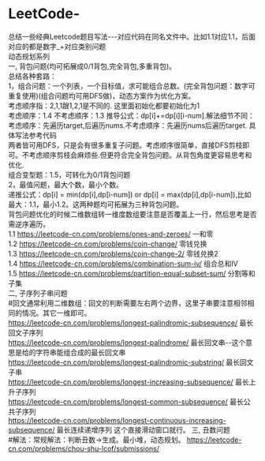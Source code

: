 # LeetCode-
总结一些经典Leetcode题目写法---对应代码在同名文件中。比如1.1对应1.1，后面对应的都是数字_+对应类别问题  
动态规划系列  
    一, 背包问题(均可拓展成0/1背包,完全背包,多重背包)。  
        总结各种套路：    
        1，组合问题：一个列表，一个目标值，求可能组合总数。(完全背包问题：数字可重复使用)(组合问题均可用DFS做)，动态方案作为优化方案。  
            考虑顺序指：2,1,1跟1,2,1是不同的. 这里面初始化都要初始化为1   
            考虑顺序：1.4  不考虑顺序：1.3  推导公式：dp[i]+=dp[i][i-num].解法细节不同：考虑顺序：先遍历target,后遍历nums.不考虑顺序：先遍历nums后遍历target. 具体写法参考代码  
            两者皆可用DFS，只是会有很多重复子问题。考虑顺序很简单，直接DFS剪枝即可。不考虑顺序剪枝会麻烦些.但更符合完全背包问题。从背包角度更容易思考和优化.  
            组合变型题：1.5，可转化为0/1背包问题        
        2，最值问题，最大个数，最小个数。    
            递推公式：dp[i] = min(dp[i],dp[i-num]) or dp[i] = max(dp[i],dp[i-num]),比如最大：1.1，最小1.2。这两种题均可拓展为三种背包问题。      
        背包问题优化的时候二维数组转一维度数组要注意是否覆盖上一行，然后思考是否需逆序遍历。  
        1.1 https://leetcode-cn.com/problems/ones-and-zeroes/  一和零   
        1.2 https://leetcode-cn.com/problems/coin-change/   零钱兑换  
        1.3 https://leetcode-cn.com/problems/coin-change-2/ 零钱兑换2  
        1.4 https://leetcode-cn.com/problems/combination-sum-iv/ 组合总和IV  
        1.5 https://leetcode-cn.com/problems/partition-equal-subset-sum/ 分割等和子集  
    二, 子序列子串问题  
        #回文通常利用二维数组：回文的判断需要左右两个边界，这里子串要注意相邻相同的情况。其它一维即可。  
        https://leetcode-cn.com/problems/longest-palindromic-subsequence/  最长回文子序列    
        https://leetcode-cn.com/problems/longest-palindrome/ 最长回文串--这个意思是给的字符串能组合成的最长回文串  
        https://leetcode-cn.com/problems/longest-palindromic-substring/ 最长回文子串  
        https://leetcode-cn.com/problems/longest-increasing-subsequence/  最长上升子序列    
        https://leetcode-cn.com/problems/longest-common-subsequence/  最长公共子序列  
        https://leetcode-cn.com/problems/longest-continuous-increasing-subsequence/  最长连续递增序列  这个直接滑动窗口就行。
    三, 丑数问题  
        #解法：常规解法：判断丑数->生成。最小堆，动态规划。
        https://leetcode-cn.com/problems/chou-shu-lcof/submissions/  
